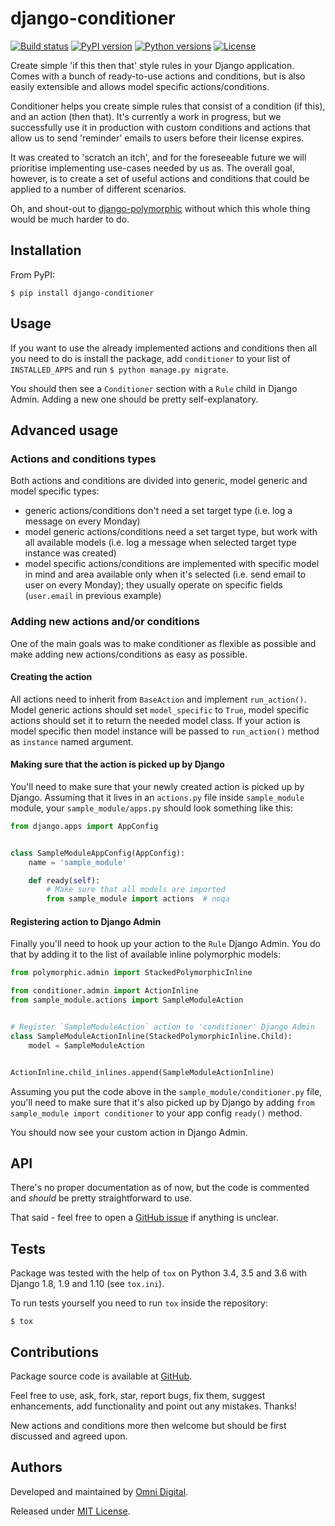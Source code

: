 # django-conditioner
[![Build status](https://img.shields.io/travis/omni-digital/django-conditioner.svg)][travis]
[![PyPI version](https://img.shields.io/pypi/v/django-conditioner.svg)][pypi]
[![Python versions](https://img.shields.io/pypi/pyversions/django-conditioner.svg)][pypi]
[![License](https://img.shields.io/github/license/omni-digital/django-conditioner.svg)][license]

Create simple 'if this then that' style rules in your Django application. Comes with a bunch of ready-to-use actions
and conditions, but is also easily extensible and allows model specific actions/conditions.

Conditioner helps you create simple rules that consist of a condition (if this), and an action (then that). It's
currently a work in progress, but we successfully use it in production with custom conditions and actions that allow us
to send 'reminder' emails to users before their license expires.

It was created to 'scratch an itch', and for the foreseeable future we will prioritise implementing use-cases needed by
us as. The overall goal, however, is to create a set of useful actions and conditions that could be applied to a number
of different scenarios.

Oh, and shout-out to [django-polymorphic][django-polymorphic] without which this whole thing would be much harder to do.

## Installation
From PyPI:

```shell
$ pip install django-conditioner
```

## Usage
If you want to use the already implemented actions and conditions then all you need to do is install the package, add
`conditioner` to your list of `INSTALLED_APPS` and run `$ python manage.py migrate`.

You should then see a `Conditioner` section with a `Rule` child in Django Admin. Adding a new one should be pretty
self-explanatory.

## Advanced usage

### Actions and conditions types
Both actions and conditions are divided into generic, model generic and model specific types:  
- generic actions/conditions don't need a set target type (i.e. log a message on every Monday)
- model generic actions/conditions need a set target type, but work with all available models (i.e. log a message when
 selected target type instance was created)
- model specific actions/conditions are implemented with specific model in mind and area available only when it's
 selected (i.e. send email to user on every Monday); they usually operate on specific fields (`user.email` in 
 previous example)

### Adding new actions and/or conditions
One of the main goals was to make conditioner as flexible as possible and make adding new actions/conditions as easy
as possible.

#### Creating the action
All actions need to inherit from `BaseAction` and implement `run_action()`. Model generic actions should set
`model_specific` to `True`, model specific actions should set it to return the needed model class. If your action is
model specific then model instance will be passed to `run_action()` method as `instance` named argument.

#### Making sure that the action is picked up by Django
You'll need to make sure that your newly created action is picked up by Django. Assuming that it lives in an
`actions.py` file inside `sample_module` module, your `sample_module/apps.py` should look something like this:

```python
from django.apps import AppConfig


class SampleModuleAppConfig(AppConfig):
    name = 'sample_module'

    def ready(self):
        # Make sure that all models are imported
        from sample_module import actions  # noqa
```

#### Registering action to Django Admin
Finally you'll need to hook up your action to the `Rule` Django Admin. You do that by adding it to the list of available
inline polymorphic models:

```python
from polymorphic.admin import StackedPolymorphicInline

from conditioner.admin import ActionInline
from sample_module.actions import SampleModuleAction


# Register `SampleModuleAction` action to 'conditioner' Django Admin
class SampleModuleActionInline(StackedPolymorphicInline.Child):
    model = SampleModuleAction


ActionInline.child_inlines.append(SampleModuleActionInline)
```

Assuming you put the code above in the `sample_module/conditioner.py` file, you'll need to make sure that it's also
picked up by Django by adding `from sample_module import conditioner` to your app config `ready()` method.

You should now see your custom action in Django Admin.

## API
There's no proper documentation as of now, but the code is commented and _should_ be pretty straightforward to use.

That said - feel free to open a [GitHub issue][github add issue] if anything is unclear.

## Tests
Package was tested with the help of `tox` on Python 3.4, 3.5 and 3.6 with Django 1.8, 1.9 and 1.10 (see `tox.ini`).

To run tests yourself you need to run `tox` inside the repository:

```shell
$ tox
```

## Contributions
Package source code is available at [GitHub][github].

Feel free to use, ask, fork, star, report bugs, fix them, suggest enhancements, add functionality and point out any
mistakes. Thanks!

New actions and conditions more then welcome but should be first discussed and agreed upon.

## Authors
Developed and maintained by [Omni Digital][omni digital].

Released under [MIT License][license].


[django-polymorphic]: https://github.com/django-polymorphic/django-polymorphic/
[github]: https://github.com/omni-digital/django-conditioner/
[github add issue]: https://github.com/omni-digital/django-conditioner/issues/new
[license]: https://github.com/omni-digital/django-conditioner/blob/master/LICENSE
[omni digital]: https://omni-digital.co.uk/
[pypi]: https://pypi.python.org/pypi/django-conditioner
[travis]: https://travis-ci.org/omni-digital/django-conditioner
